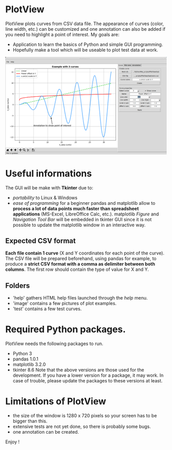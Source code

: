 # PlotView
PlotView plots curves from CSV data file. The appearance of curves (color, line width, etc.) can be customized and one annotation can also be added if you need to highlight a point of interest.
My goals are:
* Application to learn the basics of Python and simple GUI programming.
* Hopefully make a tool which will be useable to plot test data at work.

![PlotView_example](./image/PlotView_example_1.png)

# Useful informations
The GUI will be make with **Tkinter** due to:
* *portability* to Linux & Windows
* *ease of programming* for a beginner
pandas and matplotlib allow to **process a lot of data points much faster than spreadsheet applications** (MS-Excel, LibreOffice Calc, etc.).
matplotlib *Figure* and *Navigation Tool Bar* will be embedded in tkinter GUI since it is not possible to update the matplotlib window in an interactive way.

## Expected CSV format
**Each file contain 1 curve** (X and Y coordinates for each point of the curve). The CSV file will be prepared beforehand, using pandas for example, to produce a **strict CSV format with a comma as delimiter between both columns**. The first row should contain the type of value for X and Y.

## Folders
* 'help' gathers HTML help files launched through the *help* menu.
* 'image' contains a few pictures of plot examples.
* 'test' contains a few test curves.

# Required Python packages.
PlotView needs the following packages to run.
* Python 3
* pandas 1.0.1
* matplotlib 3.2.0
* tkinter 8.6
Note that the above versions are those used for the development. If you have a lower version for a package, it may work. In case of trouble, please update the packages to these versions at least.

# Limitations of PlotView
* the size of the window is 1280 x 720 pixels so your screen has to be bigger than this.
* extensive tests are not yet done, so there is probably some bugs.
* one annotation can be created.

Enjoy !
